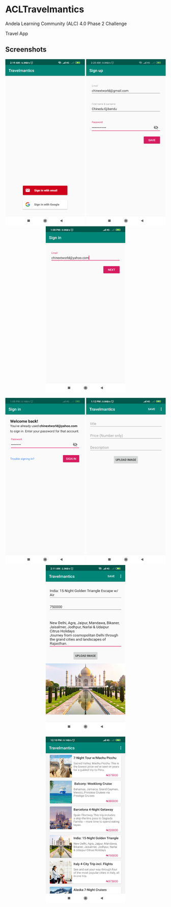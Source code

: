 # ACLTravelmantics
Andela Learning Community (ALC) 4.0 Phase 2 Challenge

Travel App


## Screenshots
<p align="center">

<p align="center">
<a><img src="https://github.com/chinext/ACLTravelmantics/blob/master/Screenshots/image1.png?raw=true" width="250" height="520"></a>
<a><img src="https://github.com/chinext/ACLTravelmantics/blob/master/Screenshots/image2.png?raw=true" width="250" height="520"></a>
<a><img src="https://github.com/chinext/ACLTravelmantics/blob/master/Screenshots/image3.png?raw=true" width="250" height="520"></a>
</p>
<p align="center">
<a><img src="https://github.com/chinext/ACLTravelmantics/blob/master/Screenshots/image4.png?raw=true" width="250" height="520"></a>
<a><img src="https://github.com/chinext/ACLTravelmantics/blob/master/Screenshots/image5.png?raw=true" width="250" height="520"></a>
<a><img src="https://github.com/chinext/ACLTravelmantics/blob/master/Screenshots/image6.png?raw=true" width="250" height="520"></a>
</p>
<p align="center">
<a><img src="https://github.com/chinext/ACLTravelmantics/blob/master/Screenshots/image7.png?raw=true" width="250" height="520"></a>
</p>